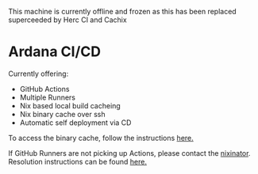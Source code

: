 This machine is currently offline and frozen as this has been replaced superceeded by Herc CI and Cachix


# Ardana CI/CD

Currently offering:

- GitHub Actions
- Multiple Runners
- Nix based local build cacheing
- Nix binary cache over ssh
- Automatic self deployment via CD

To access the binary cache, follow the instructions [here.](https://github.com/ArdanaLabs/Wiki/wiki/Nix-DX)

If GitHub Runners are not picking up Actions, please contact the [nixinator](https://github.com/nixinator). Resolution instructions can be found [here.](https://github.com/ArdanaLabs/Wiki/wiki/Github-Runner)
